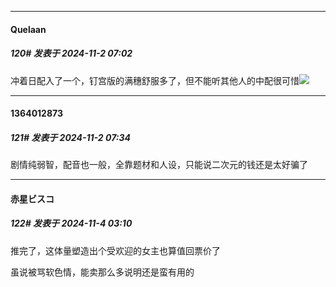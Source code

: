 ﻿
*****

####  Quelaan  
##### 120#       发表于 2024-11-2 07:02

冲着日配入了一个，钉宫版的满穗舒服多了，但不能听其他人的中配很可惜<img src="https://static.saraba1st.com/image/smiley/face2017/134.png" referrerpolicy="no-referrer">


*****

####  1364012873  
##### 121#       发表于 2024-11-2 07:34

剧情纯弱智，配音也一般，全靠题材和人设，只能说二次元的钱还是太好骗了


*****

####  赤星ビスコ  
##### 122#       发表于 2024-11-4 03:10

推完了，这体量塑造出个受欢迎的女主也算值回票价了

虽说被骂软色情，能卖那么多说明还是蛮有用的


